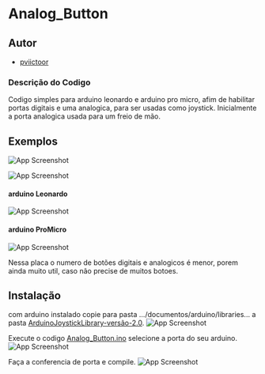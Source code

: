 # Analog_Button

## Autor
- [pviictoor](https://github.com/pviictoor/Analog_Button.git)

### Descrição do Codigo

Codigo simples para arduino leonardo e arduino pro micro, afim de habilitar portas digitais e uma analogica, para ser usadas como joystick.
Inicialmente a porta analogica usada para um freio de mão.

## Exemplos

![App Screenshot](https://images.tcdn.com.br/img/img_prod/715570/arduino_leonardo_atmega_32u4_617_1_20201214050035.jpg)

![App Screenshot](https://www.makernow.com.br/image/cache/catalog/img_produtos/arduinopro/5896c759-6116-4b83-8cc0-7b1f4acaccf1%20(2019_09_01%2004_45_10%20UTC)-780x680.jpg)

#### arduino Leonardo

![App Screenshot](https://i.pinimg.com/736x/82/a0/9d/82a09d7e5cde59d86ef7e400bf5cc62a.jpg)

#### arduino ProMicro

![App Screenshot](https://i.pinimg.com/736x/29/23/d7/2923d7756e216f7b8f32edab1eef015a.jpg)

Nessa placa o numero de botões digitais e analogicos é menor, porem ainda muito util, caso não precise de muitos botoes.

## Instalação

com arduino instalado copie para pasta .../documentos/arduino/libraries... a pasta [ArduinoJoystickLibrary-versão-2.0](https://github.com/pviictoor/Analog_Button/tree/main/ArduinoJoystickLibrary-version-2.0).
![App Screenshot](https://i.pinimg.com/736x/cd/be/75/cdbe757057ce5c0b5e1ffe27426a998a.jpg)

Execute o codigo [Analog_Button.ino](https://github.com/pviictoor/Analog_Button/blob/main/Analog_Button.ino) selecione a porta do seu arduino. ![App Screenshot](https://i.pinimg.com/736x/09/80/6e/09806e6ed7eccff34ddef48fe4101e20.jpg)

Faça a conferencia de porta e compile.
![App Screenshot](https://i.pinimg.com/736x/7b/25/7d/7b257db23a3ad6a8a21763f024aa7671.jpg)